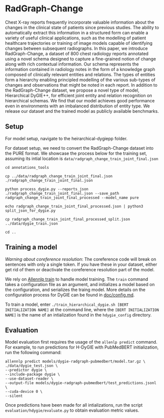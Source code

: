 # RadGraph-Change

Chest X-ray reports frequently incorporate valuable information about the changes in the clinical state of patients since previous studies. The ability to automatically extract this information in a structured form can enable a variety of useful clinical applications, such as the modelling of patient healthcare trajectories or training of image models capable of identifying changes between subsequent radiographs. In this paper, we introduce RadGraph-Change, a dataset of 800 chest radiology reports annotated using a novel schema designed to capture a fine-grained notion of change along with rich contextual information. Our schema represents the information contained in radiology notes in the form of a knowledge graph composed of clinically relevant entities and relations. The types of entities form a hierarchy enabling principled modelling of the various sub-types of changes and observations that might be noted in each report. In addition to the RadGraph-Change dataset, we propose a novel type of model, Hierarchical DyGIE++, for efficient joint entity and relation recognition on hierarchical schemas. We find that our model achieves good performance even in environments with an imbalanced distribution of entity type. We release our dataset and the trained model as publicly available benchmarks.

## Setup

For model setup, navigate to the heirarchical-dygiepp folder.

For dataset setup, we need to convert the RadGraph-Change dataset into the PURE format. We showcase the process below for the training set, assuming its intial location is `data/radgraph_change_train_joint_final.json`

```
cd annotations_tools

cp ../data/radgraph_change_train_joint_final.json ./radgraph_change_train_joint_final.json

python process_dygie.py --reports_json ./radgraph_change_train_joint_final.json --save_path radgraph_change_train_joint_final_processed --model_name pure

echo radgraph_change_train_joint_final_processed.json | python3 split_json_for_dygie.py

cp radgraph_change_train_joint_final_processed_split.json ../data/dygie_train.json

cd ..
```

## Training a model

*Warning about coreference resolution*: The coreference code will break on sentences with only a single token. If you have these in your dataset, either get rid of them or deactivate the coreference resolution part of the model.

We rely on [Allennlp train](https://docs.allennlp.org/master/api/commands/train/) to handle model training. The `train` command takes a configuration file as an argument, and initializes a model based on the configuration, and serializes the traing model. More details on the configuration process for DyGIE can be found in [doc/config.md](doc/config.md).

To train a model, enter `./train_hierarchical_dygie.sh [BERT INITIALIZATION NAME]` at the command line, where the `[BERT INITIALIZATION NAME]` is the name of an intialization found in the `hdygie_config` directory.

## Evaluation

Model evaluation first requires the usage of the `allenlp predict` command. For example, to run predictions for H-DyGIE with PubMedBERT initialization, run the following command:

```
allennlp predict models/dygie-radgraph-pubmedbert/model.tar.gz \
./data/dygie_test.json \
--predictor dygie \
--include-package dygie \
--use-dataset-reader \
--output-file models/dygie-radgraph-pubmedbert/test_predictions.jsonl \
--cuda-device 0 \
--silent
```

Once predictions have been made for all intializations, run the script `evaluation/hdygie/evaluate.py` to obtain evaluation metric values.